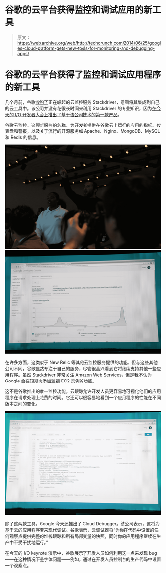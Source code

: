 # 谷歌的云平台获得监控和调试应用的新工具 

> 原文：<https://web.archive.org/web/http://techcrunch.com/2014/06/25/googles-cloud-platform-gets-new-tools-for-monitoring-and-debugging-apps/>

# 谷歌的云平台获得了监控和调试应用程序的新工具

几个月前，谷歌[收购了](https://web.archive.org/web/20230125184609/https://techcrunch.com/2014/05/07/google-acquires-cloud-monitoring-service-stackdriver/)正在崛起的云监控服务 Stackdriver，意图将其集成到自己的云工具中。该公司并没有花很长时间来利用 Stackdriver 的专业知识，因为[在今天的 I/O 开发者大会上推出了基于该公司技术的第一款产品](https://web.archive.org/web/20230125184609/http://googledevelopers.blogspot.com/2014/06/cloud-platform-at-google-io-new-big.html)。

[谷歌云监控](https://web.archive.org/web/20230125184609/http://feedproxy.google.com/~r/ClPlBl/~3/PLH_Ct8w1FY/enabling-developers-to-tame-production-systems-in-the-cloud.html)，这项新服务的名称，为开发者提供在谷歌云上运行的应用的指标、仪表盘和警报，以及关于流行的开源服务如 Apache、Nginx、MongoDB、MySQL 和 Redis 的信息。

![IMG_0219](img/9f5bc70332f5d4e274ba0bfc4780407b.png) ![IMG_0231](img/5fca90f74e4ad01e3bd068dd0c4b538d.png)

在许多方面，这类似于 New Relic 等其他云监控服务提供的功能。但与这些其他公司不同，谷歌显然专注于自己的服务，尽管很高兴看到它将继续支持其他一些应用程序。虽然 Stackdriver 非常关注 Amazon Web Services，但是我不认为 Google 会在短期内添加监视 EC2 实例的功能。

这不是谷歌推出的唯一监控功能。云跟踪允许开发人员更容易地可视化他们的应用程序在请求处理上花费的时间。它还可以很容易地看到一个应用程序的性能在不同版本之间的变化。

![IMG_0226](img/16a3b6817f86cfe9fe967766099f509b.png)

除了这两款工具，Google 今天还推出了 Cloud Debugger。该公司表示，这将为基于云的应用程序带来现代调试。谷歌表示，云调试器将“为你在代码中设置的任何观察点提供完整的堆栈跟踪和所有局部变量的快照，同时你的应用程序继续在生产中不受干扰地运行。”

在今天的 I/O keynote 演示中，谷歌展示了开发人员如何利用这一点来发现 bug——在这种情况下是字体问题——例如，通过在开发人员控制台的生产代码中设置一个观察点。
